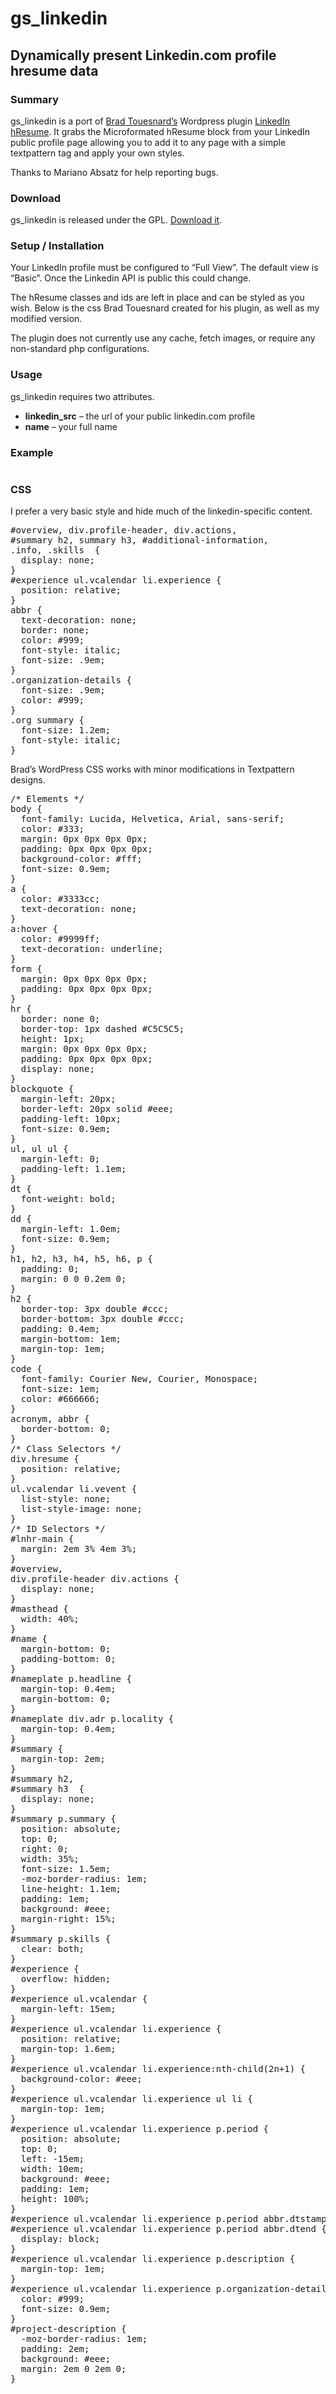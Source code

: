 # gs\_linkedin #

## Dynamically present Linkedin.com profile hresume data ##

### Summary ###

gs\_linkedin is a port of [Brad
Touesnard&#8217;s](http://brad.touesnard.com/) Wordpress plugin
[LinkedIn
hResume](http://wordpress.org/extend/plugins/linkedin-hresume/). It
grabs the Microformated hResume block from your LinkedIn public
profile page allowing you to add it to any page with a simple
textpattern tag and apply your own styles.

Thanks to Mariano Absatz for help reporting bugs.

### Download ###

gs\_linkedin is released under the <span class="caps">GPL</span>.
[Download it](/files/gs_linkedin.zip).

### Setup / Installation ###

Your LinkedIn profile must be configured to &#8220;Full View&#8221;.
The default view is &#8220;Basic&#8221;. Once the Linkedin <span
class="caps">API</span> is public this could change.

The hResume classes and ids are left in place and can be styled as you
wish. Below is the css Brad Touesnard created for his plugin, as well
as my modified version.

The plugin does not currently use any cache, fetch images, or require
any non-standard php configurations.

### Usage ###

gs\_linkedin requires two attributes.

*   **linkedin\_src** – the url of your public linkedin.com profile
*   **name** – your full name

### Example ###

<div id="pre"><p><pre><txp:gs_linkedin linkedin_src="http://www.linkedin.com/profile?viewProfile=&key=5919187" name="Grant Stavely" /></pre></p></div>

### <span class="caps">CSS</span> ###

I prefer a very basic style and hide much of the linkedin-specific
content.

<div id="pre"><pre>#overview, div.profile-header, div.actions,
#summary h2, summary h3, #additional-information,
.info, .skills  {
  display: none;
}
#experience ul.vcalendar li.experience {
  position: relative;
}
abbr {
  text-decoration: none;
  border: none;
  color: #999;
  font-style: italic;
  font-size: .9em;
}
.organization-details {
  font-size: .9em;
  color: #999;
}
.org summary {
  font-size: 1.2em;
  font-style: italic;
}
</pre></div>

Brad&#8217;s WordPress <span class="caps">CSS</span> works with minor
modifications in Textpattern designs.

<div id="pre"><pre>/* Elements */
body {
  font-family: Lucida, Helvetica, Arial, sans-serif;
  color: #333;
  margin: 0px 0px 0px 0px;
  padding: 0px 0px 0px 0px;
  background-color: #fff;
  font-size: 0.9em;
}
a {
  color: #3333cc;
  text-decoration: none;
}
a:hover {
  color: #9999ff;
  text-decoration: underline;
}
form {
  margin: 0px 0px 0px 0px;
  padding: 0px 0px 0px 0px;
}
hr {
  border: none 0;
  border-top: 1px dashed #C5C5C5;
  height: 1px;
  margin: 0px 0px 0px 0px;
  padding: 0px 0px 0px 0px;
  display: none;
}
blockquote {
  margin-left: 20px;
  border-left: 20px solid #eee;
  padding-left: 10px;
  font-size: 0.9em;
}
ul, ul ul {
  margin-left: 0;
  padding-left: 1.1em;
}
dt {
  font-weight: bold;
}
dd {
  margin-left: 1.0em;
  font-size: 0.9em;
}
h1, h2, h3, h4, h5, h6, p {
  padding: 0;
  margin: 0 0 0.2em 0;
}
h2 {
  border-top: 3px double #ccc;
  border-bottom: 3px double #ccc;
  padding: 0.4em;
  margin-bottom: 1em;
  margin-top: 1em;
}
code {
  font-family: Courier New, Courier, Monospace;
  font-size: 1em;
  color: #666666;
}
acronym, abbr {
  border-bottom: 0;
}
/* Class Selectors */
div.hresume {
  position: relative;
}
ul.vcalendar li.vevent {
  list-style: none;
  list-style-image: none;
}
/* ID Selectors */
#lnhr-main {
  margin: 2em 3% 4em 3%;
}
#overview,
div.profile-header div.actions {
  display: none;
}
#masthead {
  width: 40%;
}
#name {
  margin-bottom: 0;
  padding-bottom: 0;
}
#nameplate p.headline {
  margin-top: 0.4em;
  margin-bottom: 0;
}
#nameplate div.adr p.locality {
  margin-top: 0.4em;
}
#summary {
  margin-top: 2em;
}
#summary h2,
#summary h3  {
  display: none;
}
#summary p.summary {
  position: absolute;
  top: 0;
  right: 0;
  width: 35%;
  font-size: 1.5em;
  -moz-border-radius: 1em;
  line-height: 1.1em;
  padding: 1em;
  background: #eee;
  margin-right: 15%;
}
#summary p.skills {
  clear: both;
}
#experience {
  overflow: hidden;
}
#experience ul.vcalendar {
  margin-left: 15em;
}
#experience ul.vcalendar li.experience {
  position: relative;
  margin-top: 1.6em;
}
#experience ul.vcalendar li.experience:nth-child(2n+1) {
  background-color: #eee;
}
#experience ul.vcalendar li.experience ul li {
  margin-top: 1em;
}
#experience ul.vcalendar li.experience p.period {
  position: absolute;
  top: 0;
  left: -15em;
  width: 10em;
  background: #eee;
  padding: 1em;
  height: 100%;
}
#experience ul.vcalendar li.experience p.period abbr.dtstamp,
#experience ul.vcalendar li.experience p.period abbr.dtend {
  display: block;
}
#experience ul.vcalendar li.experience p.description {
  margin-top: 1em;
}
#experience ul.vcalendar li.experience p.organization-details {
  color: #999;
  font-size: 0.9em;
}
#project-description {
  -moz-border-radius: 1em;
  padding: 2em;
  background: #eee;
  margin: 2em 0 2em 0;
}
</pre></div>
